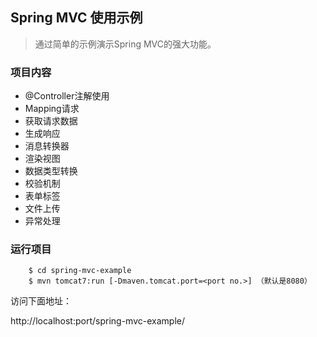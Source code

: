 
## Spring MVC 使用示例

> 通过简单的示例演示Spring MVC的强大功能。

### 项目内容

* @Controller注解使用
* Mapping请求
* 获取请求数据
* 生成响应
* 消息转换器
* 渲染视图
* 数据类型转换
* 校验机制
* 表单标签
* 文件上传
* 异常处理

### 运行项目

```
    $ cd spring-mvc-example
    $ mvn tomcat7:run [-Dmaven.tomcat.port=<port no.>] （默认是8080）
```

访问下面地址：

http://localhost:port/spring-mvc-example/

